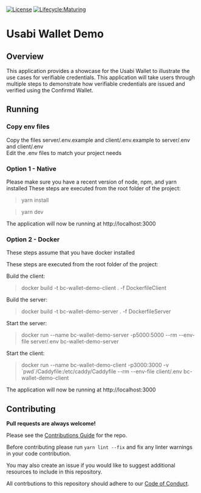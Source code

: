 [![License](https://img.shields.io/badge/License-Apache%202.0-blue.svg)](https://opensource.org/licenses/Apache-2.0)
[![Lifecycle:Maturing](https://img.shields.io/badge/Lifecycle-Maturing-007EC6)](https://github.com/bcgov/repomountie/blob/master/doc/lifecycle-badges.md)

# Usabi Wallet Demo

## Overview

This application provides a showcase for the Usabi Wallet to illustrate the use cases for verifiable credentials. This application will take users through multiple steps to demonstrate how verifiable credentials are issued and verified using the Confirmd Wallet.

## Running

### Copy env files

Copy the files server/.env.example and client/.env.example to server/.env and client/.env  
Edit the .env files to match your project needs

### Option 1 - Native

Please make sure you have a recent version of node, npm, and yarn installed
These steps are executed from the root folder of the project:

> yarn install

> yarn dev

The application will now be running at http://localhost:3000

### Option 2 - Docker

These steps assume that you have docker installed

These steps are executed from the root folder of the project:

Build the client:

> docker build -t bc-wallet-demo-client . -f DockerfileClient

Build the server:

> docker build -t bc-wallet-demo-server . -f DockerfileServer

Start the server:

> docker run --name bc-wallet-demo-server -p5000:5000 --rm --env-file server/.env bc-wallet-demo-server

Start the client:

> docker run --name bc-wallet-demo-client -p3000:3000 -v \`pwd\`/Caddyfile:/etc/caddy/Caddyfile --rm --env-file client/.env bc-wallet-demo-client

The application will now be running at http://localhost:3000

## Contributing

**Pull requests are always welcome!**

Please see the [Contributions Guide](CONTRIBUTING.md) for the repo.

Before contributing please run `yarn lint --fix` and fix any linter warnings in your code contribution.

You may also create an issue if you would like to suggest additional resources to include in this repository.

All contrbutions to this repository should adhere to our [Code of Conduct](./CODE_OF_CONDUCT).
